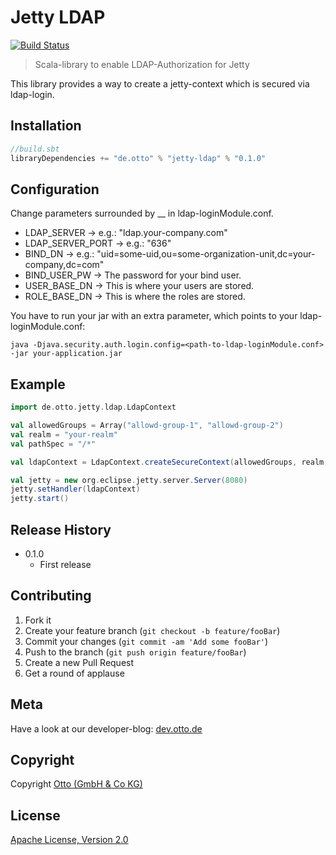 Jetty LDAP
==========
[![Build Status](https://travis-ci.org/otto-de/jetty-ldap.svg?branch=master)](https://travis-ci.org/otto-de/jetty-ldap)
> Scala-library to enable LDAP-Authorization for Jetty

This library provides a way to create a jetty-context which is secured via ldap-login.

## Installation

```scala
//build.sbt
libraryDependencies += "de.otto" % "jetty-ldap" % "0.1.0"
```

## Configuration
Change parameters surrounded by __ in ldap-loginModule.conf.
* LDAP_SERVER -> e.g.: "ldap.your-company.com" 
* LDAP_SERVER_PORT -> e.g.: "636"
* BIND_DN -> e.g.: "uid=some-uid,ou=some-organization-unit,dc=your-company,dc=com"
* BIND_USER_PW -> The password for your bind user.
* USER_BASE_DN -> This is where your users are stored.
* ROLE_BASE_DN -> This is where the roles are stored.

You have to run your jar with an extra parameter, which points to your ldap-loginModule.conf:
```
java -Djava.security.auth.login.config=<path-to-ldap-loginModule.conf> -jar your-application.jar
```
## Example
```scala
import de.otto.jetty.ldap.LdapContext

val allowedGroups = Array("allowd-group-1", "allowd-group-2")
val realm = "your-realm"
val pathSpec = "/*"

val ldapContext = LdapContext.createSecureContext(allowedGroups, realm, pathSpec)

val jetty = new org.eclipse.jetty.server.Server(8080)
jetty.setHandler(ldapContext)
jetty.start()
```

## Release History

* 0.1.0
    * First release

## Contributing

1. Fork it
2. Create your feature branch (`git checkout -b feature/fooBar`)
3. Commit your changes (`git commit -am 'Add some fooBar'`)
4. Push to the branch (`git push origin feature/fooBar`)
5. Create a new Pull Request
6. Get a round of applause

## Meta

Have a look at our developer-blog: [dev.otto.de](https://dev.otto.de/)

## Copyright

Copyright [Otto (GmbH & Co KG)](http://www.otto.de)

## License

[Apache License, Version 2.0](http://www.apache.org/licenses/LICENSE-2.0.txt)